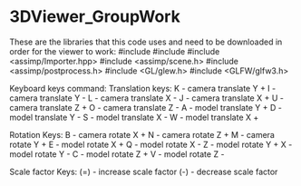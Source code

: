 # 3DViewer_GroupWork

These are the libraries that this code uses and need to be downloaded in order for the viewer to work:
#include <iostream>
#include <vector>
#include <assimp/Importer.hpp>
#include <assimp/scene.h>
#include <assimp/postprocess.h>
#include <GL/glew.h>
#include <GLFW/glfw3.h>

Keyboard keys command:
Translation keys:
K - camera translate Y +
I - camera translate Y -
L - camera translate X -
J - camera translate X +
U - camera translate Z +
O - camera translate Z -
A - model translate Y +
D - model translate Y -
S - model translate X -
W - model translate X +

Rotation Keys:
B - camera rotate X +
N - camera rotate Z +
M - camera rotate Y +
E - model rotate X +
Q - model rotate X -
Z - model rotate Y +
X - model rotate Y -
C - model rotate Z +
V - model rotate Z -

Scale factor Keys:
(=) - increase scale factor
(-) - decrease scale factor

